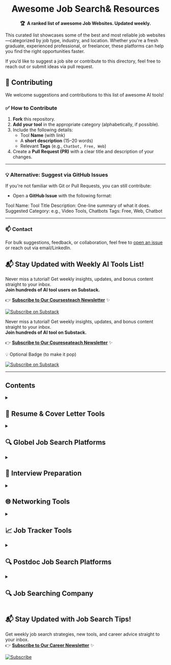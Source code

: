 <!-- markdownlint-disable -->
<h1 align="center">
    Awesome Job Search& Resources
    <br>
</h1>

<p align="center">
    <strong>🏆&nbsp; A ranked list of awesome Job Websites. Updated weekly.</strong>
</p>

This curated list showcases some of the best and most reliable job websites—categorized by job type, industry, and location. Whether you're a fresh graduate, experienced professional, or freelancer, these platforms can help you find the right opportunities faster.  

If you’d like to suggest a job site or contribute to this directory, feel free to reach out or submit ideas via pull request.


## 🤝 Contributing

We welcome suggestions and contributions to this list of awesome AI tools!

### ✅ How to Contribute

1. **Fork** this repository.
2. **Add your tool** in the appropriate category (alphabetically, if possible).
3. Include the following details:
   - Tool **Name** (with link)
   - A **short description** (15–20 words)
   - Relevant **Tags** (e.g., `Chatbot, Free, Web`)
4. Create a **Pull Request (PR)** with a clear title and description of your changes.

---

### 💡 Alternative: Suggest via GitHub Issues

If you're not familiar with Git or Pull Requests, you can still contribute:

- Open a **GitHub Issue** with the following format:

Tool Name: Tool Title
Description: One-line summary of what it does.
Suggested Category: e.g., Video Tools, Chatbots
Tags: Free, Web, Chatbot

---

### 📫 Contact

For bulk suggestions, feedback, or collaboration, feel free to [open an issue](https://github.com/your-repo/issues) or reach out via email/LinkedIn.





## 📬 Stay Updated with Weekly AI Tools List!

Never miss a tutorial! Get weekly insights, updates, and bonus content straight to your inbox.  
**Join hundreds of AI tool users on Substack.**

👉 [**Subscribe to Our Coursesteach Newsletter**](https://substack.com/@coursesteach) ✨

[![Subscribe on Substack](https://img.shields.io/badge/Subscribe-Substack-orange?style=for-the-badge&logo=substack)](https://substack.com/@coursesteach)

Never miss a tutorial! Get weekly insights, updates, and bonus content straight to your inbox.  
**Join hundreds of AI tool on Substack.**

👉 [**Subscribe to Our Coureseateach Newsletter**](https://substack.com/@coursesteach) ✨

💡 Optional Badge (to make it pop)

[![Subscribe on Substack](https://img.shields.io/badge/Subscribe-Substack-orange?style=for-the-badge&logo=substack)](https://substack.com/@coursesteach)

</p>

---


## Contents

<details> 
<summary> <h2>📄 Resume & Cover Letter Tools </h2> </summary>

| Title/Link | Description | Tags |
|---|---|---|
| [**Kickresume**](https://www.kickresume.com/) | AI-powered resume builder with templates. | Resume, AI, Free/Paid |
| [**ResumeWorded**](https://resumeworded.com/) | Improves your resume with AI suggestions. | Resume, AI, Free Tier |
| [**Canva Resume Builder**](https://www.canva.com/resumes/) | Professional resume templates. | Resume, Design, Free |
| [**CoverDoc.ai**](https://coverdoc.ai/) | Generates personalized cover letters. | Cover Letter, AI, Free |
</details>

<details> 
<summary> <h2>🔍 Globel Job Search Platforms </h2> </summary>

| Title/Link | Description | Tags |
|---|---|---|
| [**LinkedIn Jobs**](https://www.linkedin.com/jobs/) | Largest professional job board. | Jobs, Networking, Free |
| [**Indeed**](https://www.indeed.com/) | Comprehensive job search engine. | Jobs, Aggregator, Free |
| [**AngelList**](https://angel.co/jobs) | Startup job opportunities. | Jobs, Startups, Free |
| [**RemoteOK**](https://remoteok.com/) | Remote job listings. | Jobs, Remote, Free |
</details>

<details> 
<summary> <h2>💼 Interview Preparation </h2> </summary>

| Title/Link | Description | Tags |
|---|---|---|
| [**Pramp**](https://www.pramp.com/) | Free mock technical interviews. | Interview, Tech, Free |
| [**Interviewing.io**](https://interviewing.io/) | Anonymous technical interview practice. | Interview, Tech, Free Tier |
| [**Big Interview**](https://www.biginterview.com/) | AI-powered interview coaching. | Interview, AI, Paid |
</details>

<details> 
<summary> <h2>🌐 Networking Tools </h2> </summary>

| Title/Link | Description | Tags |
|---|---|---|
| [**LinkedIn**](https://www.linkedin.com/) | Essential professional networking. | Networking, Free |
| [**Shapr**](https://www.shapr.com/) | Networking app for professionals. | Networking, Free |
| [**Lunchclub**](https://lunchclub.com/) | AI-matched professional meetings. | Networking, AI, Free |
</details>

<details> 
<summary> <h2>📈 Job Tracker Tools </h2> </summary>

| Title/Link | Description | Tags |
|---|---|---|
| [**Huntr**](https://huntr.co/) | Visual job application tracker. | Organization, Free |
| [**Teal**](https://www.tealhq.com/) | All-in-one job search manager. | Organization, Free |
| [**JibberJobber**](https://www.jibberjobber.com/) | Career management CRM. | Organization, Free Tier |
</details>

<details> 
<summary> <h2>🔍 Postdoc Job Search Platforms </h2> </summary>

| Title/Link | Description | Tags |
|---|---|---|
| [**LinkedIn Jobs**](https://www.linkedin.com/jobs/) | Largest professional job board. | Jobs, Networking, Free |
| [**Indeed**](https://www.indeed.com/) | Comprehensive job search engine. | Jobs, Aggregator, Free |
| [**AngelList**](https://angel.co/jobs) | Startup job opportunities. | Jobs, Startups, Free |
| [**RemoteOK**](https://remoteok.com/) | Remote job listings. | Jobs, Remote, Free |
</details>

<details> 
<summary> <h2>🔍  Job Searching Company </h2> </summary>

| Title/Link | Description | Tags |Country|
|---|---|---|
| [**Codeaza**](https://codeaza.notion.site/1fc1e0fd9cc581d0aa3ce6931996a157) | Largest professional job board. | Jobs, AI,others |Pakistan|

</details>

## 📬 Stay Updated with Job Search Tips!

Get weekly job search strategies, new tools, and career advice straight to your inbox.  
👉 [**Subscribe to Our Career Newsletter**](https://example.com/newsletter) ✨

[![Subscribe](https://img.shields.io/badge/Subscribe-Newsletter-blue?style=for-the-badge)](https://example.com/newsletter)
